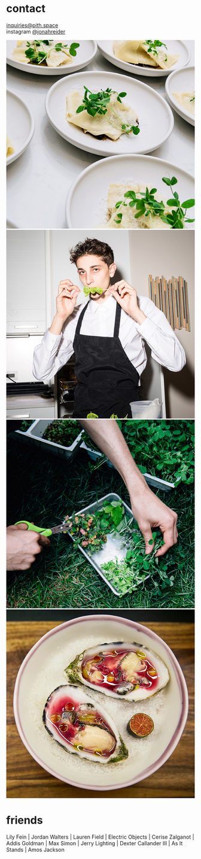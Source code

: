 <h1>contact</h1>
<p><a href="mailto:inquiries@pith.space">inquiries@pith.space</a><br />
	instagram <a href="https://instagram.com/jonahreider" target="_blank">@jonahreider</a></p>
<img src="media/images/pasta_plating.jpg" class="in_column">
<img src="media/images/jonah.jpg" class="in_column">
<img src="media/images/greenery.jpg" class="in_column">
<img src="media/images/sea_food.jpg" class="in_column">
<h1>friends</h1>
<p>
	Lily Fein | Jordan Walters | Lauren Field | Electric Objects | Cerise Zalganot | Addis Goldman | Max Simon | Jerry Lighting | Dexter Callander III | As It Stands | Amos Jackson
</p>
